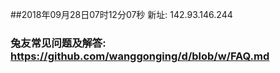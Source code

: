 ##2018年09月28日07时12分07秒 新址: 142.93.146.244
### 兔友常见问题及解答: https://github.com/wanggonging/d/blob/w/FAQ.md
